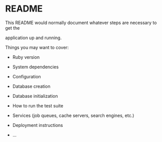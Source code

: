 # README

This README would normally document whatever steps are necessary to get the                         

application up and running.          

Things you may want to cover:                                                                          
                                        
* Ruby version                    
        
* System dependencies                                                      
                                  
* Configuration               
      
* Database creation        
    
* Database initialization        

* How to run the test suite

* Services (job queues, cache servers, search engines, etc.)

* Deployment instructions
  
* ...
